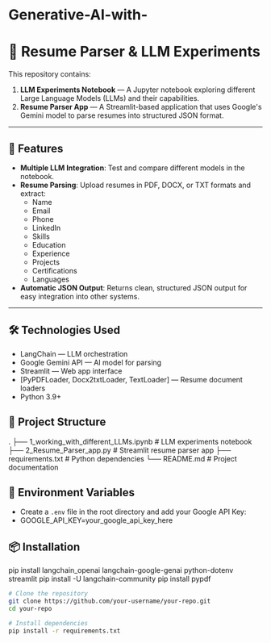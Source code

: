 # Generative-AI-with-

# 📄 Resume Parser & LLM Experiments

This repository contains:
1. **LLM Experiments Notebook** — A Jupyter notebook exploring different Large Language Models (LLMs) and their capabilities.
2. **Resume Parser App** — A Streamlit-based application that uses Google's Gemini model to parse resumes into structured JSON format.

---

## 🚀 Features

- **Multiple LLM Integration**: Test and compare different models in the notebook.
- **Resume Parsing**: Upload resumes in PDF, DOCX, or TXT formats and extract:
  - Name
  - Email
  - Phone
  - LinkedIn
  - Skills
  - Education
  - Experience
  - Projects
  - Certifications
  - Languages
- **Automatic JSON Output**: Returns clean, structured JSON output for easy integration into other systems.

---

## 🛠 Technologies Used
- LangChain — LLM orchestration
- Google Gemini API — AI model for parsing
- Streamlit — Web app interface
- [PyPDFLoader, Docx2txtLoader, TextLoader] — Resume document loaders
- Python 3.9+

## 📂 Project Structure
.
├── 1_working_with_different_LLMs.ipynb   # LLM experiments notebook
├── 2_Resume_Parser_app.py                # Streamlit resume parser app
├── requirements.txt                       # Python dependencies
└── README.md                              # Project documentation


## 🔑 Environment Variables
- Create a `.env` file in the root directory and add your Google API Key:
- GOOGLE_API_KEY=your_google_api_key_here


## 📦 Installation

pip install langchain_openai langchain-google-genai python-dotenv streamlit
pip install -U langchain-community
pip install pypdf


```bash
# Clone the repository
git clone https://github.com/your-username/your-repo.git
cd your-repo

# Install dependencies
pip install -r requirements.txt
